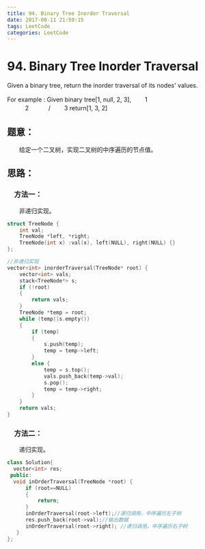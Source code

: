 ```yaml
---
title: 94. Binary Tree Inorder Traversal
date: 2017-08-11 21:59:15
tags: LeetCode
categories: LeetCode
---
```


# 94. Binary Tree Inorder Traversal

Given a binary tree, return the inorder traversal of its nodes' values.

For example :
Given binary tree[1, null, 2, 3],
　　1
　　　\
　　　2
　　　/
　　3
return[1, 3, 2]

<!--more-->

## 题意：

　　给定一个二叉树，实现二叉树的中序遍历的节点值。

## 思路：

### 　方法一：

　　非递归实现。

```c++
struct TreeNode {
	int val;
	TreeNode *left, *right;
	TreeNode(int x) :val(x), left(NULL), right(NULL) {}
};

//非递归实现
vector<int> inorderTraversal(TreeNode* root) {
	vector<int> vals;
	stack<TreeNode*> s;
	if (!root)
	{
		return vals;
	}
	TreeNode *temp = root;
	while (temp||s.empty())
	{
		if (temp)
		{
			s.push(temp);
			temp = temp->left;
		}
		else {
			temp = s.top();
			vals.push_back(temp->val);
			s.pop();
			temp = temp->right;
		}
	}
	return vals;
}
```

### 　方法二：

　　递归实现。

```c++
class Solution{
  vector<int> res;
 public:
  void inOrderTraversal(TreeNode *root) {
      if (root==NULL)
      {
          return;
      }
      inOrderTraversal(root->left);//递归调用，中序遍历左子树  
      res.push_back(root->val);//输出数据  
      inOrderTraversal(root->right); //递归调用，中序遍历右子树  
   }
};
```